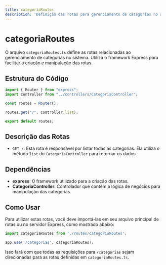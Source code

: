 ```yaml
---
title: categoriaRoutes
description: 'Definição das rotas para gerenciamento de categorias no sistema.'
---
```


# categoriaRoutes

O arquivo `categoriaRoutes.ts` define as rotas relacionadas ao gerenciamento de categorias no sistema. Utiliza o framework Express para facilitar a criação e manipulação das rotas.

## Estrutura do Código

```typescript
import { Router } from "express";
import controller from "../controllers/CategoriaController";

const routes = Router();

routes.get("/", controller.list);

export default routes;
```

## Descrição das Rotas

- `GET /`: Esta rota é responsável por listar todas as categorias. Ela utiliza o método `list` do `CategoriaController` para retornar os dados.

## Dependências

- **express**: O framework utilizado para a criação das rotas.
- **CategoriaController**: Controlador que contém a lógica de negócios para manipulação das categorias.

## Como Usar

Para utilizar estas rotas, você deve importá-las em seu arquivo principal de rotas ou no servidor Express, como mostrado abaixo:

```typescript
import categoriaRoutes from './routes/categoriaRoutes';

app.use('/categorias', categoriaRoutes);
```

Isso fará com que todas as requisições para `/categorias` sejam direcionadas para as rotas definidas em `categoriaRoutes.ts`.